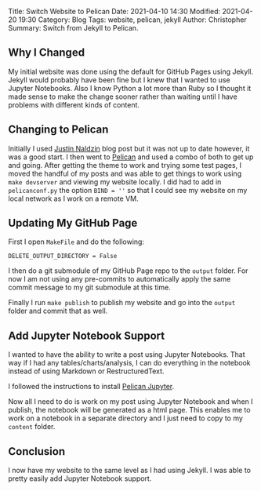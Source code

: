 Title: Switch Website to Pelican
Date: 2021-04-10 14:30
Modified: 2021-04-20 19:30
Category: Blog
Tags: website, pelican, jekyll
Author: Christopher
Summary: Switch from Jekyll to Pelican.

## Why I Changed

My initial website was done using the default for GitHub Pages using Jekyll.
Jekyll would probably have been fine but I knew that I wanted to use Jupyter
Notebooks.
Also I know Python a lot more than Ruby so I thought it made sense to make the
change sooner rather than waiting until I have problems with different kinds of
content.

## Changing to Pelican

Initially I used
[Justin Naldzin](https://justinnaldzin.github.io/create-a-website-using-github-pages-and-pelican.html)
blog post but it was not up to date however, it was a good start.
I then went to [Pelican](https://blog.getpelican.com/) and used a combo of both
to get up and going.
After getting the theme to work and trying some test pages, I moved the handful
of my posts and was able to get things to work using `make devserver` and
viewing my website locally.
I did had to add in `pelicanconf.py` the option `BIND = ''` so that I could see
my website on my local network as I work on a remote VM.

## Updating My GitHub Page 

First I open `MakeFile` and do the following:

    DELETE_OUTPUT_DIRECTORY = False

I then do a git submodule of my GitHub Page repo to the `output` folder.
For now I am not using any pre-commits to automatically apply the same commit
message to my git submodule at this time.

Finally I run `make publish` to publish my website and go into the `output`
folder and commit that as well.

## Add Jupyter Notebook Support

I wanted to have the ability to write a post using Jupyter Notebooks.
That way if I had any tables/charts/analysis, I can do everything in the
notebook instead of using Markdown or RestructuredText.

I followed the instructions to install
[Pelican Jupyter](https://github.com/danielfrg/pelican-jupyter).

Now all I need to do is work on my post using Jupyter Notebook and when I
publish, the notebook will be generated as a html page.
This enables me to work on a notebook in a separate directory and I just need to
copy to my `content` folder.
 
## Conclusion

I now have my website to the same level as I had using Jekyll.
I was able to pretty easily add Jupyter Notebook support.